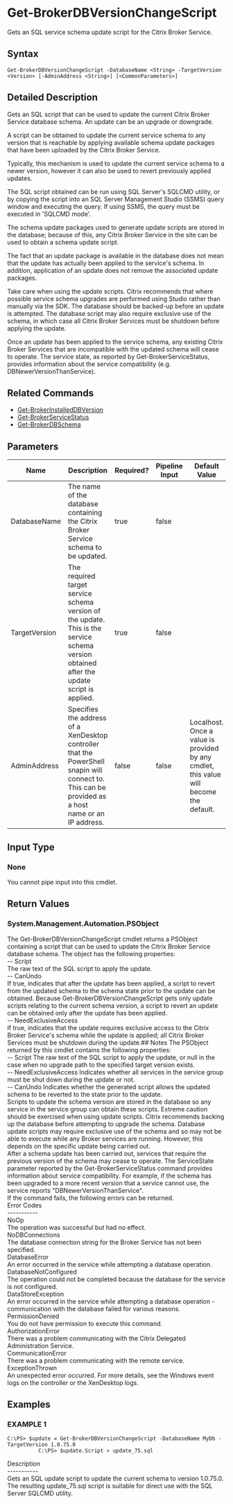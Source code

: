 ﻿# Get-BrokerDBVersionChangeScript

   Gets an SQL service schema update script for the Citrix Broker Service.

## Syntax
```
Get-BrokerDBVersionChangeScript -DatabaseName <String> -TargetVersion <Version> [-AdminAddress <String>] [<CommonParameters>]
```

## Detailed Description
   Gets an SQL script that can be used to update the current Citrix Broker Service database schema. An update can be an upgrade or downgrade.

A script can be obtained to update the current service schema to any version that is reachable by applying available schema update packages that have been uploaded by the Citrix Broker Service.

Typically, this mechanism is used to update the current service schema to a newer version, however it can also be used to revert previously applied updates.

The SQL script obtained can be run using SQL Server's SQLCMD utility, or by copying the script into an SQL Server Management Studio (SSMS) query window and executing the query. If using SSMS, the query must be executed in 'SQLCMD mode'.

The schema update packages used to generate update scripts are stored in the database; because of this, any Citrix Broker Service in the site can be used to obtain a schema update script.

The fact that an update package is available in the database does not mean that the update has actually been applied to the service's schema. In addition, application of an update does not remove the associated update packages.

Take care when using the update scripts. Citrix recommends that where possible service schema upgrades are performed using Studio rather than manually via the SDK. The database should be backed-up before an update is attempted. The database script may also require exclusive use of the schema, in which case all Citrix Broker Services must be shutdown before applying the update.

Once an update has been applied to the service schema, any existing Citrix Broker Services that are incompatible with the updated schema will cease to operate. The service state, as reported by Get-BrokerServiceStatus, provides information about the service compatibility (e.g. DBNewerVersionThanService).

## Related Commands
  * [Get-BrokerInstalledDBVersion](Get-BrokerInstalledDBVersion/)
  * [Get-BrokerServiceStatus](Get-BrokerServiceStatus/)
  * [Get-BrokerDBSchema](Get-BrokerDBSchema/)
## Parameters

| Name   | Description | Required? | Pipeline Input | Default Value |
| --- | --- | --- | --- | --- |
| DatabaseName | The name of the database containing the Citrix Broker Service schema to be updated. | true | false |  |
| TargetVersion | The required target service schema version of the update. This is the service schema version obtained after the update script is applied. | true | false |  |
| AdminAddress | Specifies the address of a XenDesktop controller that the PowerShell snapin will connect to. This can be provided as a host name or an IP address. | false | false | Localhost. Once a value is provided by any cmdlet, this value will become the default. |

## Input Type
### None
   You cannot pipe input into this cmdlet.
## Return Values
### System.Management.Automation.PSObject
   The Get-BrokerDBVersionChangeScript cmdlet returns a PSObject containing a script that can be used to update the Citrix Broker Service database schema. The object has the following properties:<br>-- Script<br>The raw text of the SQL script to apply the update.<br>-- CanUndo<br>If true, indicates that after the update has been applied, a script to revert from the updated schema to the schema state prior to the update can be obtained. Because Get-BrokerDBVersionChangeScript gets only update scripts relating to the current schema version, a script to revert an update can be obtained only after the update has been applied.<br>-- NeedExclusiveAccess<br>If true, indicates that the update requires exclusive access to the Citrix Broker Service's schema while the update is applied; all Citrix Broker Services must be shutdown during the update.## Notes
   The PSObject returned by this cmdlet contains the following properties:<br>    -- Script The raw text of the SQL script to apply the update, or null in the case when no upgrade path to the specified target version exists.<br>    -- NeedExclusiveAccess Indicates whether all services in the service group must be shut down during the update or not.<br>    -- CanUndo Indicates whether the generated script allows the updated schema to be reverted to the state prior to the update.<br>    Scripts to update the schema version are stored in the database so any service in the service group can obtain these scripts. Extreme caution should be exercised when using update scripts. Citrix recommends backing up the database before attempting to upgrade the schema.  Database update scripts may require exclusive use of the schema and so may not be able to execute while any Broker services are running.  However, this depends on the specific update being carried out.<br>    After a schema update has been carried out, services that require the previous version of the schema may cease to operate.  The ServiceState parameter reported by the Get-BrokerServiceStatus command provides information about service compatibility.  For example, if the schema has been upgraded to a more recent version that a service cannot use, the service reports "DBNewerVersionThanService".<br>    If the command fails, the following errors can be returned.<br>    Error Codes<br>    -----------<br>    NoOp<br>        The operation was successful but had no effect.<br>    NoDBConnections<br>        The database connection string for the Broker Service has not been specified.<br>    DatabaseError<br>        An error occurred in the service while attempting a database operation.<br>    DatabaseNotConfigured<br>        The operation could not be completed because the database for the service is not configured.<br>    DataStoreException<br>        An error occurred in the service while attempting a database operation - communication with the database failed for various reasons.<br>    PermissionDenied<br>        You do not have permission to execute this command.<br>    AuthorizationError<br>        There was a problem communicating with the Citrix Delegated Administration Service.<br>    CommunicationError<br>        There was a problem communicating with the remote service.<br>    ExceptionThrown<br>        An unexpected error occurred.  For more details, see the Windows event logs on the controller or the XenDesktop logs.
## Examples

### EXAMPLE 1
```
C:\PS> $update = Get-BrokerDBVersionChangeScript -DatabaseName MyDb -TargetVersion 1.0.75.0
          C:\PS> $update.Script > update_75.sql
```
   Description<br>-----------<br>Gets an SQL update script to update the current schema to version 1.0.75.0. The resulting update_75.sql script is suitable for direct use with the SQL Server SQLCMD utility.

